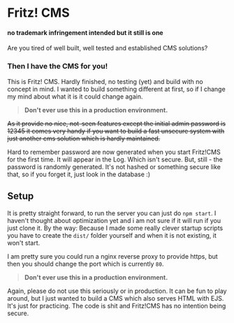 # Fritz! CMS

#### no trademark infringement intended but it still is one

Are you tired of well built, well tested and established CMS solutions?

### Then I have the CMS for you!

This is Fritz! CMS. Hardly finished, no testing (yet) and build with no concept in mind.
I wanted to build something different at first, so if I change my mind about what it is it
could change again.

> **Don't ever use this in a production environment.**

~~As it provide no nice, not-seen features except the initial admin password is 12345 it comes very handy if you want to build a fast unsecure system with just another cms solution which is hardly maintained.~~

Hard to remember password are now generated when you start Fritz!CMS for the first time. It will appear in the Log. Which isn't secure. But, still - the password is randomly generated. It's not hashed or something secure like that, so if you forget it, just look in the database :)

## Setup

It is pretty straight forward, to run the server you can just do `npm start`.
I haven't thought about optimization yet and i am not sure if it will run if you just clone it.
By the way: Because I made some really clever startup scripts you have to create the `dist/` folder yourself and when it is not existing, it won't start.

I am pretty sure you could run a nginx reverse proxy to provide https, but then you should change the port which is currently `80`.

> **Don't ever use this in a production environment.**

Again, please do not use this seriously or in production. It can be fun to play around, but I just wanted to build a CMS which also serves HTML with EJS. It's just for practicing. The code is shit and Fritz!CMS has no intention being secure.
